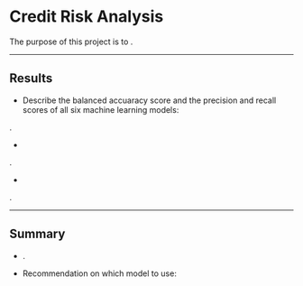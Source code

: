 # Credit Risk Analysis

The purpose of this project is to .


---


## Results


* Describe the balanced accuaracy score and the precision and recall scores of all six machine learning models:

.


* 

.


* 

.


---

## Summary

* .


* Recommendation on which model to use:


